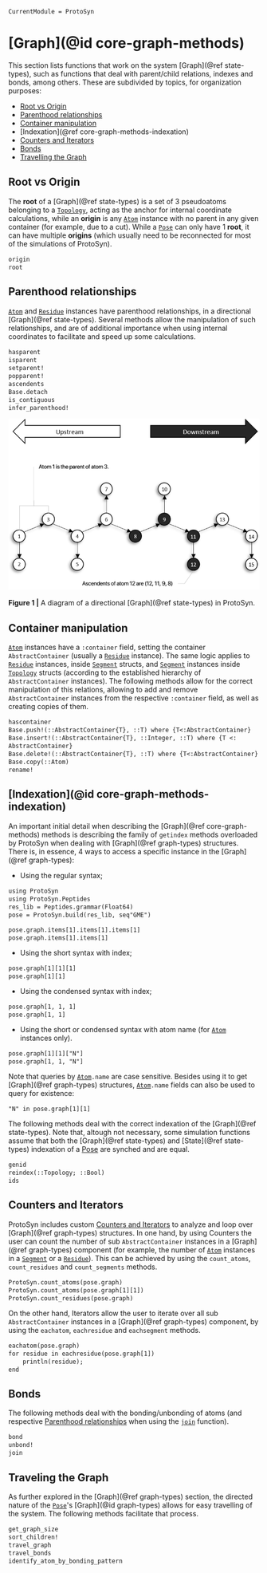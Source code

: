 ```@meta
CurrentModule = ProtoSyn
```

# [Graph](@id core-graph-methods)

This section lists functions that work on the system [Graph](@ref state-types), such as functions that deal with parent/child relations, indexes and bonds, among
others. These are subdivided by topics, for organization purposes:

+ [Root vs Origin](@ref)
+ [Parenthood relationships](@ref)
+ [Container manipulation](@ref)
+ [Indexation](@ref core-graph-methods-indexation)
+ [Counters and Iterators](@ref)
+ [Bonds](@ref)
+ [Travelling the Graph](@ref)

## Root vs Origin

The __root__ of a [Graph](@ref state-types) is a set of 3 pseudoatoms belonging to a [`Topology`](@ref), acting as the anchor for internal coordinate calculations, while an __origin__ is any [`Atom`](@ref) instance with no parent in any given container (for example, due to a cut). While a [`Pose`](@ref) can only have 1 __root__, it can have multiple __origins__ (which usually need to be reconnected for most of the simulations of ProtoSyn).

```@docs
origin
root
```

## Parenthood relationships

[`Atom`](@ref) and [`Residue`](@ref) instances have parenthood relationships, in a directional [Graph](@ref state-types). Several methods allow the manipulation of such relationships, and are of additional importance when using internal coordinates to facilitate and speed up some calculations.

```@docs
hasparent
isparent
setparent!
popparent!
ascendents
Base.detach
is_contiguous
infer_parenthood!
```

![ProtoSyn graph](../../../assets/ProtoSyn-graph2.png)

**Figure 1 |** A diagram of a directional [Graph](@ref state-types) in ProtoSyn.

## Container manipulation

[`Atom`](@ref) instances have a `:container` field, setting the container `AbstractContainer` (usually a [`Residue`](@ref) instance). The same logic applies to [`Residue`](@ref) instances, inside [`Segment`](@ref) structs, and [`Segment`](@ref) instances inside [`Topology`](@ref) structs (according to the established hierarchy of `AbstractContainer` instances). The following methods allow for the correct manipulation of this relations, allowing to add and remove `AbstractContainer` instances from the respective `:container` field, as well as creating copies of them.

```@docs
hascontainer
Base.push!(::AbstractContainer{T}, ::T) where {T<:AbstractContainer}
Base.insert!(::AbstractContainer{T}, ::Integer, ::T) where {T <: AbstractContainer}
Base.delete!(::AbstractContainer{T}, ::T) where {T<:AbstractContainer}
Base.copy(::Atom)
rename!
```

## [Indexation](@id core-graph-methods-indexation)

An important initial detail when describing the [Graph](@ref core-graph-methods) methods is describing the family of `getindex` methods overloaded by ProtoSyn when dealing with [Graph](@ref graph-types) structures. There is, in essence, 4 ways to access a specific instance in the [Graph](@ref graph-types):

* Using the regular syntax;

```@setup methods
using ProtoSyn
using ProtoSyn.Peptides
res_lib = Peptides.grammar(Float64)
pose = ProtoSyn.build(res_lib, seq"GME")
```

```@repl methods
pose.graph.items[1].items[1].items[1]
pose.graph.items[1].items[1]
```

* Using the short syntax with index;

```@repl methods
pose.graph[1][1][1]
pose.graph[1][1]
```

* Using the condensed syntax with index;

```@repl methods
pose.graph[1, 1, 1]
pose.graph[1, 1]
```

* Using the short or condensed syntax with atom name (for [`Atom`](@ref) instances only).

```@repl methods
pose.graph[1][1]["N"]
pose.graph[1, 1, "N"]
```

Note that queries by [`Atom`](@ref)`.name` are case sensitive. Besides using it to get [Graph](@ref graph-types) structures, [`Atom`](@ref)`.name` fields can also be used to query for existence:

```@repl methods
"N" in pose.graph[1][1]
```

The following methods deal with the correct indexation of the [Graph](@ref state-types). Note that, altough not necessary, some simulation functions assume that both the [Graph](@ref state-types) and [State](@ref state-types) indexation of a [Pose](@ref) are synched and are equal.

```@docs
genid
reindex(::Topology; ::Bool)
ids
```

## Counters and Iterators

ProtoSyn includes custom [Counters and Iterators](@ref) to analyze and loop over [Graph](@ref graph-types) structures. In one hand, by using Counters the user can count the number of sub `AbstractContainer` instances in a [Graph](@ref graph-types) component (for example, the number of [`Atom`](@ref) instances in a [`Segment`](@ref) or a [`Residue`](@ref)). This can be achieved by using the `count_atoms`, `count_residues` and `count_segments` methods.

```@repl methods
ProtoSyn.count_atoms(pose.graph)
ProtoSyn.count_atoms(pose.graph[1][1])
ProtoSyn.count_residues(pose.graph)
```

On the other hand, Iterators allow the user to iterate over all sub `AbstractContainer` instances in a [Graph](@ref graph-types) component, by using the `eachatom`, `eachresidue` and `eachsegment` methods.

```@repl methods
eachatom(pose.graph)
for residue in eachresidue(pose.graph[1])
    println(residue);
end
```

## Bonds

The following methods deal with the bonding/unbonding of atoms (and respective
[Parenthood relationships](@ref) when using the [`join`](@ref) function).

```@docs
bond
unbond!
join
```

## Traveling the Graph

As further explored in the [Graph](@ref graph-types) section, the directed nature of the [`Pose`](@ref)'s [Graph](@id graph-types) allows for easy travelling of the system. The following methods facilitate that process.

```@docs
get_graph_size
sort_children!
travel_graph
travel_bonds
identify_atom_by_bonding_pattern
```